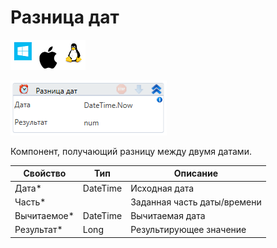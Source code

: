 # Разница дат

![](<../../../../.gitbook/assets/image (100) (1) (1) (1) (1) (1) (254).png>)

![](<../../../../.gitbook/assets/image (371).png>)

Компонент, получающий разницу между двумя датами.

| Свойство     | Тип      | Описание                    |
| ------------ | -------- | --------------------------- |
| Дата\*       | DateTime | Исходная дата               |
| Часть\*      |          | Заданная часть даты/времени |
| Вычитаемое\* | DateTime | Вычитаемая дата             |
| Результат\*  | Long     | Результирующее значение     |
